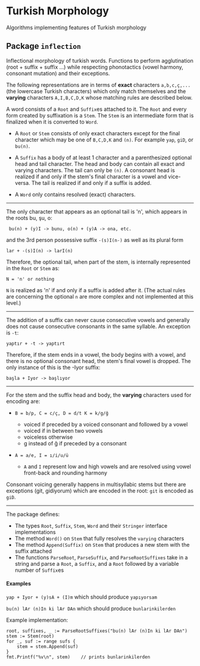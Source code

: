 # Turkish Morphology
Algorithms implementing features of Turkish morphology

## Package `inflection`
Inflectional morphology of turkish words.
Functions to perform agglutination (root + suffix + suffix ...) while respecting phonotactics (vowel harmony, consonant mutation) and their exceptions.

The following representations are in terms of **exact** characters `a,b,c,ç,...` (the lowercase Turkish characters) which only match themselves and the **varying** characters `A,I,B,C,D,K` whose matching rules are described below.

A word consists of a `Root` and `Suffix`es attached to it. The `Root` and every form created by suffixation is a `Stem`. The `Stem` is an intermediate form that is finalized when it is converted to `Word`.

* A `Root` or `Stem` consists of only exact characters except for the final character which may be one of `B,C,D,K` and `(n)`.  For example `yap`, `giD`, or `bu(n)`.

* A `Suffix` has a body of at least 1 character and a parenthesized optional head and tail character. The head and body can contain all exact and varying characters. The tail can only be `(n)`.  A consonant head is realized if and only if the stem's final character is a vowel and vice-versa. The tail is realized if and only if a suffix is added.

* A `Word` only contains resolved (exact) characters.

---

The only character that appears as an optional tail is 'n', which appears in the roots bu, şu, o:
```
 bu(n) + (y)I -> bunu, o(n) + (y)A -> ona, etc.
```
and the 3rd person possessive suffix `-(s)I(n-)` as well as its plural form
```
lar + -(s)I(n) -> larI(n)
```
Therefore, the optional tail, when part of the stem, is internally represented in the `Root` or `Stem` as:
```
N = 'n' or nothing
```
`N` is realized as 'n' if and only if a suffix is added after it. (The actual rules are concerning the optional `n` are more complex and not implemented at this level.)

---

The addition of a suffix can never cause consecutive vowels and generally does not cause consecutive consonants
in the same syllable. An exception is `-t`: 
```
yaptır + -t -> yaptırt
```

Therefore, if the stem ends in a vowel, the body begins with a vowel, and there is no optional consonant head, the stem's final vowel is dropped. The only instance
of this is the -Iyor suffix:
```
başla + Iyor -> başlıyor
```

---

For the stem and the suffix head and body, the **varying** characters used for encoding are:

* `B = b/p, C = c/ç, D = d/t K = k/g/ğ`
	* voiced if preceded by a voiced consonant and followed by a vowel
	* voiced if in between two vowels
	* voiceless otherwise
	* g instead of ğ if preceded by a consonant

* `A = a/e, I = ı/i/u/ü`
	* `A` and `I` represent low and high vowels and are resolved using vowel front-back and rounding harmony
	
Consonant voicing generally happens in multisyllabic stems but there are exceptions (git, gidiyorum) which are
encoded in the root: `git` is encoded as `giD`.

---

The package defines:

* The types `Root`, `Suffix`, `Stem`, `Word` and their `Stringer` interface implementations
* The method `Word()` on `Stem` that fully resolves the `varying` characters
* The method `Append(Suffix)` on `Stem` that produces a new stem with the suffix attached
* The functions `ParseRoot`, `ParseSuffix`, and `ParseRootSuffixes` take in a string and parse a `Root`, a `Suffix`, and a `Root` followed by a variable number of `Suffix`es

#### Examples
`yap + Iyor + (y)sA + (I)m` which should produce `yapıyorsam`

`bu(n) lAr (n)In ki lAr DAn` which should produce  `bunlarinkilerden`

Example implementation:
```
root, suffixes, _ := ParseRootSuffixes("bu(n) lAr (n)In ki lAr DAn")
stem := Stem(root)
for _, suf := range sufs {
	stem = stem.Append(suf)
}
fmt.Printf("%v\n", stem)	// prints bunlarinkilerden
```

